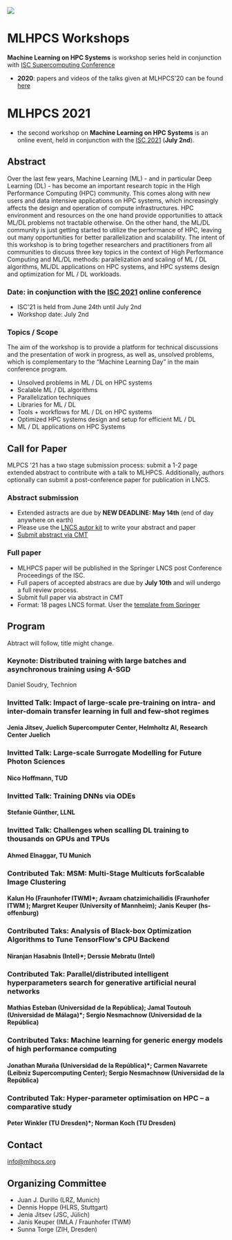 <img src="MLHPCS.png">

# MLHPCS Workshops
**Machine Learning on HPC Systems** is workshop series held in conjunction with  [ISC Supercomputing Conference](https://www.isc-hpc.com/)

* **2020**: papers and videos of the talks given at MLHPCS'20 can be found [here](2020/README.md)


# MLHPCS 2021
* the second workshop on **Machine Learning on HPC Systems** is an online event, held in conjunction with the [ISC 2021](https://www.isc-hpc.com/) (**July 2nd**).


## Abstract
Over the last few years, Machine Learning (ML) - and in particular Deep Learning (DL) - has become an important research topic in the High Performance Computing (HPC) community. This comes along with new users and data intensive applications on HPC systems, which increasingly affects the design and operation of compute infrastructures. HPC environment and resources on the one hand provide opportunities to attack ML/DL problems not tractable otherwise. On the other hand, the ML/DL community is just getting started to utilize the performance of HPC, leaving out many opportunities for better parallelization and scalability. The intent of this workshop is to bring together researchers and practitioners from all communities to discuss three key topics in the context of High Performance Computing and ML/DL methods: parallelization and scaling of ML / DL algorithms, ML/DL applications on HPC systems, and HPC systems design and optimization for ML / DL workloads.

### Date: in conjunction with the [ISC 2021](https://www.isc-hpc.com/) online conference 
* ISC'21 is held from June 24th until July 2nd
* Workshop date: July 2nd 

### Topics / Scope
The aim of the workshop is to provide a platform for technical discussions and the presentation of work in progress, as well as, unsolved problems, which is complementary to the “Machine Learning Day” in the main conference program.

* Unsolved problems in ML / DL on HPC systems
* Scalable ML / DL algorithms
* Parallelization techniques 
* Libraries for ML / DL
* Tools + workflows for ML / DL on HPC systems
* Optimized HPC systems design and setup for efficient ML / DL 
* ML / DL applications on HPC Systems 

## Call for Paper
MLPCS '21 has a two stage submission process: submit a 1-2 page extended abstract to contribute with a talk to MLHPCS. Additionally, authors optionally can submit a post-conference paper for publication in LNCS.

### Abstract submission
* Extended astracts are due by **NEW DEADLINE: May 14th** (end of day anywhere on earth)
* Please use the [LNCS autor kit](https://www.springer.com/gp/computer-science/lncs/conference-proceedings-guidelines) to write your abstract and paper 
* [Submit abstract via CMT](https://cmt3.research.microsoft.com/MLHPCS2021)

### Full paper
* MLHPCS paper will be published in the Springer LNCS post Conference Proceedings of the ISC.
* Full papers of accepted abstracs are due by **July 10th** and will undergo a full review process. 
* Submit full paper via abstract in CMT
* Format: 18 pages LNCS format. User the [template from Springer](https://www.springer.com/gp/computer-science/lncs/conference-proceedings-guidelines )

## Program
Abtract will follow, title might change.

### Keynote: Distributed training with large batches and asynchronous training using A-SGD 
Daniel Soudry,  Technion

### Invitted Talk: Impact of large-scale pre-training on intra- and inter-domain transfer learning in full and few-shot regimes
#### Jenia Jitsev, Juelich Supercomputer Center, Helmholtz AI, Research Center Juelich

### Invitted Talk: Large-scale Surrogate Modelling for Future Photon Sciences
#### Nico Hoffmann, TUD

### Invitted Talk: Training DNNs via ODEs
#### Stefanie Günther, LLNL

### Invitted Talk: Challenges when scalling DL training to thousands on GPUs and TPUs
#### Ahmed Elnaggar, TU Munich


### Contributed Tak: MSM: Multi-Stage Multicuts forScalable Image Clustering
#### Kalun Ho (Fraunhofer ITWM)*; Avraam chatzimichailidis (Fraunhofer ITWM ); Margret Keuper (University of Mannheim); Janis Keuper (hs-offenburg)

### Contributed Taks: Analysis of Black-box Optimization Algorithms to Tune TensorFlow's CPU Backend
#### Niranjan Hasabnis (Intel)*; Derssie Mebratu (Intel)

### Contributed Tak: Parallel/distributed intelligent hyperparameters search for generative artificial neural networks
#### Mathias Esteban (Universidad de la República); Jamal Toutouh (Universidad de Málaga)*; Sergio Nesmachnow (Universidad de la República)

### Contributed Taks: Machine learning for generic energy models of high performance computing
#### Jonathan Muraña (Universidad de la República)*; Carmen Navarrete (Leibniz Supercomputing Center); Sergio Nesmachnow (Universidad de la República)

### Contributed Tak: Hyper-parameter optimisation on HPC – a comparative study
#### Peter Winkler (TU Dresden)*; Norman Koch (TU Dresden)



## Contact
info@mlhpcs.org

## Organizing Committee
* Juan J. Durillo (LRZ, Munich)
* Dennis Hoppe (HLRS, Stuttgart)
* Jenia Jitsev (JSC, Jülich)
* Janis Keuper (IMLA / Fraunhofer ITWM)
* Sunna Torge (ZIH, Dresden)



